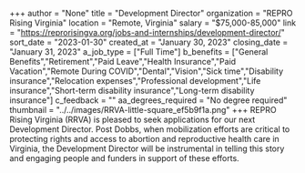 +++
author = "None"
title = "Development Director"
organization = "REPRO Rising Virginia"
location = "Remote, Virginia"
salary = "$75,000-85,000"
link = "https://reprorisingva.org/jobs-and-internships/development-director/"
sort_date = "2023-01-30"
created_at = "January 30, 2023"
closing_date = "January 31, 2023"
a_job_type = ["Full Time"]
b_benefits = ["General Benefits","Retirement","Paid Leave","Health Insurance","Paid Vacation","Remote During COVID","Dental","Vision","Sick time","Disability insurance","Relocation expenses","Professional development","Life insurance","Short-term disability insurance","Long-term disability insurance"]
c_feedback = ""
aa_degrees_required = "No degree required"
thumbnail = "../../images/RRVA-little-square_ef5b9f1a.png"
+++
REPRO Rising Virginia (RRVA) is pleased to seek applications for our next Development Director. Post Dobbs, when mobilization efforts are critical to protecting rights and access to abortion and reproductive health care in Virginia, the Development Director will be instrumental in telling this story and engaging people and funders in support of these efforts.